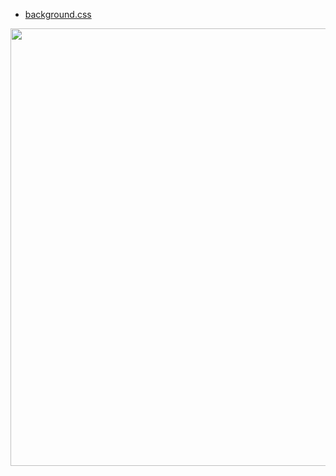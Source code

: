 - [background.css](https://github.com/Mentor404/anilist-css/blob/main/files/background/background.css)<br>
<img src="https://raw.githubusercontent.com/Mentor404/anilist-css/main/img/previews/backgroud.png" width="700">
